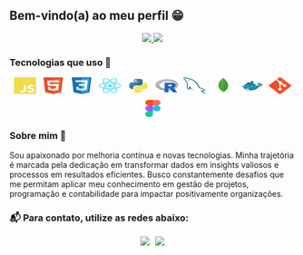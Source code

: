 <!-- Bem-vindo ao perfil -->
<h2>Bem-vindo(a) ao meu perfil 😁</h2>

<!-- Container das estatísticas -->
<div style="display: flex; flex-direction: column; align-items: center; gap: 15px;">
    <a href="https://github.com/Gary-Rainer-Chumacero-Vanderlei">
        <img height="170" src="https://github-readme-stats.vercel.app/api?username=Gary-Rainer-Chumacero-Vanderlei&theme=tokyonight&hide_border=false&include_all_commits=true&count_private=true&cache_seconds=1800&show_icons=true&token=${{ secrets.SECRET_NAME }}" />
        <img height="170" src="https://github-readme-stats.vercel.app/api/top-langs/?username=Gary-Rainer-Chumacero-Vanderlei&theme=tokyonight&hide_border=false&include_all_commits=true&count_private=true&layout=compact&cache_seconds=1800&token=${{ secrets.SECRET_NAME }}" />
    </a>
</div>

<!-- Tecnologias -->
<h3>Tecnologias que uso 🚀</h3>
<div style="display: flex; flex-wrap: wrap; gap: 10px; justify-content: center;">
    <img alt="JS" height="30" width="40" src="https://raw.githubusercontent.com/devicons/devicon/master/icons/javascript/javascript-plain.svg">
    <img alt="HTML" height="30" width="40" src="https://raw.githubusercontent.com/devicons/devicon/master/icons/html5/html5-original.svg">
    <img alt="CSS" height="30" width="40" src="https://raw.githubusercontent.com/devicons/devicon/master/icons/css3/css3-original.svg">
    <img alt="React" height="30" width="40" src="https://raw.githubusercontent.com/devicons/devicon/master/icons/react/react-original.svg">
    <img alt="Python" height="30" width="40" src="https://raw.githubusercontent.com/devicons/devicon/master/icons/python/python-original.svg">
    <img alt="R" height="30" width="40" src="https://raw.githubusercontent.com/devicons/devicon/master/icons/r/r-original.svg">
    <img alt="MySQL" height="30" width="40" src="https://raw.githubusercontent.com/devicons/devicon/master/icons/mysql/mysql-original.svg">
    <img alt="MongoDB" height="30" width="40" src="https://raw.githubusercontent.com/devicons/devicon/master/icons/mongodb/mongodb-original.svg">
    <img alt="Docker" height="30" width="40" src="https://raw.githubusercontent.com/devicons/devicon/master/icons/docker/docker-original.svg">
    <img alt="Git" height="30" width="40" src="https://raw.githubusercontent.com/devicons/devicon/master/icons/git/git-original.svg">
    <img alt="Figma" height="30" width="40" src="https://raw.githubusercontent.com/devicons/devicon/master/icons/figma/figma-original.svg">
</div>

<!-- Sobre mim -->
<h3>Sobre mim 🧩</h3>
<p>Sou apaixonado por melhoria contínua e novas tecnologias. Minha trajetória é marcada pela dedicação em transformar dados em insights valiosos e processos em resultados eficientes. Busco constantemente desafios que me permitam aplicar meu conhecimento em gestão de projetos, programação e contabilidade para impactar positivamente organizações.</p>

<!-- Contato -->
<h3>📬 Para contato, utilize as redes abaixo:</h3>
<div style="display: flex; gap: 10px; justify-content: center;">
    <a href="https://www.linkedin.com/in/garyrainercv" target="_blank">
        <img src="https://img.shields.io/badge/-LinkedIn-%230077B5?style=for-the-badge&logo=linkedin&logoColor=white">
    </a>
    <a href="https://wa.me/5583988044923" target="_blank">
        <img src="https://img.shields.io/badge/-Whatsapp-darkgreen?style=for-the-badge&logo=Whatsapp&logoColor=white">
    </a>
</div>
